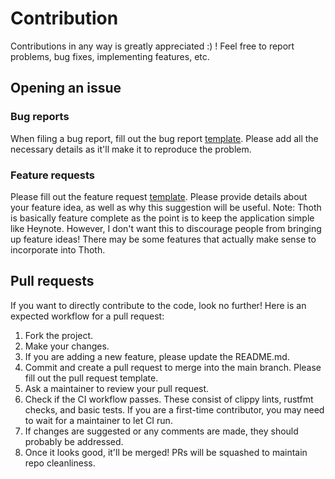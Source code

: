 # Contribution

Contributions in any way is greatly appreciated :) ! Feel free to report problems, bug fixes, implementing features, etc.

## Opening an issue

### Bug reports

When filing a bug report, fill out the bug report [template](https://github.com/jooaf/thoth/issues/new?assignees=&labels=&projects=&template=bug_report.md&title=). Please add all the necessary details as it'll make it to reproduce the problem.

### Feature requests

Please fill out the feature request [template](https://github.com/jooaf/thoth/issues/new?assignees=&labels=&projects=&template=feature_request.md&title=). Please provide details about your feature idea, as well as why this suggestion will be useful.
Note: Thoth is basically feature complete as the point is to keep the application simple like Heynote. However, I don't want this to discourage people from bringing up feature ideas! There may be some features that actually make sense to incorporate into Thoth.

## Pull requests

If you want to directly contribute to the code, look no further! Here is an expected workflow for a pull request:

1. Fork the project.
2. Make your changes.
3. If you are adding a new feature, please update the README.md.
4. Commit and create a pull request to merge into the main branch. Please fill out the pull request template.
5. Ask a maintainer to review your pull request.
6. Check if the CI workflow passes. These consist of clippy lints, rustfmt checks, and basic tests. If you are a first-time contributor, you may need to wait for a maintainer to let CI run.
7. If changes are suggested or any comments are made, they should probably be addressed.
8. Once it looks good, it'll be merged! PRs will be squashed to maintain repo cleanliness.


